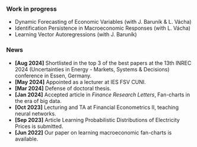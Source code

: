<!-- <h1 id="news"></h1> -->
<!-- <h2 style="margin: 60px 0px -15px;">News</h2> -->
<!-- <h2>News</h2> -->

### Work in progress

- Dynamic Forecasting of Economic Variables (with J. Baruník & L. Vácha)
- Identification Persistence in Macroeconomic Responses (with L. Vácha)
- Learning Vector Autoregressions (with J. Baruník)

### News

- **[Aug 2024]** Shortlisted in the top 3 of the best papers at the 13th INREC 2024 (Uncertainties in Energy - Markets, Systems & Decisions) conference in Essen, Germany.
- **[May 2024]** Appointed as a lecturer at IES FSV CUNI.
- **[Mar 2024]** Defense of doctoral thesis.
- **[Jan 2024]** Accepted article in *Finance Research Letters*, Fan-charts in the era of big data.
- **[Oct 2023]** Lecturing and TA at Financial Econometrics II, teaching neural networks.
- **[Sep 2023]** Article Learning Probabilistic Distributions of Electricity Prices is submitted.
- **[Jun 2022]** Our paper on learning macroeconomic fan-charts is available.
